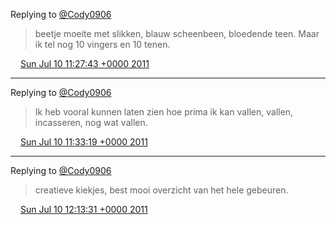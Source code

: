Replying to [@Cody0906](https://twitter.com/@Cody0906/status/90013035778940929)

> beetje moeite met slikken, blauw scheenbeen, bloedende teen\. Maar ik tel nog 10 vingers en 10 tenen\.

<img src="../../media/tweet.ico" width="12" /> [Sun Jul 10 11:27:43 +0000 2011](https://twitter.com/DromerDenker/status/90019362785869824)

----

Replying to [@Cody0906](https://twitter.com/@Cody0906/status/90013035778940929)

> Ik heb vooral kunnen laten zien hoe prima ik kan vallen, vallen, incasseren, nog wat vallen\.

<img src="../../media/tweet.ico" width="12" /> [Sun Jul 10 11:33:19 +0000 2011](https://twitter.com/DromerDenker/status/90020774391455744)

----

Replying to [@Cody0906](https://twitter.com/@Cody0906/status/90023492027809792)

> creatieve kiekjes, best mooi overzicht van het hele gebeuren\.

<img src="../../media/tweet.ico" width="12" /> [Sun Jul 10 12:13:31 +0000 2011](https://twitter.com/DromerDenker/status/90030891224670208)